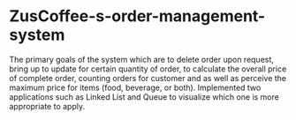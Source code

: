 # ZusCoffee-s-order-management-system

The primary goals of the system which are to delete order upon request, bring up to update for certain quantity of order, to calculate the overall price of complete order, counting orders for customer and as well as perceive the maximum price for items (food, beverage, or both). Implemented two applications such as Linked List and Queue to visualize which one is more appropriate to apply.
